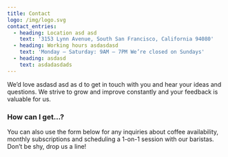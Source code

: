 ```yaml
---
title: Contact
logo: /img/logo.svg
contact_entries:
  - heading: Location asd asd
    text: '3153 Lynn Avenue, South San Francisco, California 94080'
  - heading: Working hours asdasdasd
    text: 'Monday – Saturday: 9AM – 7PM We’re closed on Sundays'
  - heading: asdasd
    text: asdadasdads
---
```

We’d love asdasd asd as d to get in touch with you and hear your ideas and
questions. We strive to grow and improve constantly and your feedback
is valuable for us.

<h3 class="f4 b lh-title mb2">How can I get…?</h3>

You can also use the form below for any inquiries about coffee
availability, monthly subscriptions and scheduling a 1-on-1 session
with our baristas. Don’t be shy, drop us a line!

